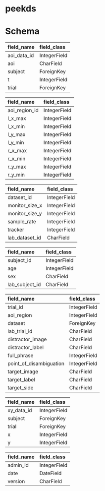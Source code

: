 # peekds

# Schema 

|field_name  |field_class  |
|:-----------|:------------|
|aoi_data_id |IntegerField |
|aoi         |CharField    |
|subject     |ForeignKey   |
|t           |IntegerField |
|trial       |ForeignKey   |


|field_name    |field_class  |
|:-------------|:------------|
|aoi_region_id |IntegerField |
|l_x_max       |IntegerField |
|l_x_min       |IntegerField |
|l_y_max       |IntegerField |
|l_y_min       |IntegerField |
|r_x_max       |IntegerField |
|r_x_min       |IntegerField |
|r_y_max       |IntegerField |
|r_y_min       |IntegerField |


|field_name     |field_class  |
|:--------------|:------------|
|dataset_id     |IntegerField |
|monitor_size_x |IntegerField |
|monitor_size_y |IntegerField |
|sample_rate    |IntegerField |
|tracker        |IntegerField |
|lab_dataset_id |CharField    |


|field_name     |field_class  |
|:--------------|:------------|
|subject_id     |IntegerField |
|age            |IntegerField |
|sex            |CharField    |
|lab_subject_id |CharField    |


|field_name              |field_class  |
|:-----------------------|:------------|
|trial_id                |IntegerField |
|aoi_region              |IntegerField |
|dataset                 |ForeignKey   |
|lab_trial_id            |CharField    |
|distractor_image        |CharField    |
|distractor_label        |CharField    |
|full_phrase             |IntegerField |
|point_of_disambiguation |IntegerField |
|target_image            |CharField    |
|target_label            |CharField    |
|target_side             |CharField    |


|field_name |field_class  |
|:----------|:------------|
|xy_data_id |IntegerField |
|subject    |ForeignKey   |
|trial      |ForeignKey   |
|x          |IntegerField |
|y          |IntegerField |


|field_name |field_class  |
|:----------|:------------|
|admin_id   |IntegerField |
|date       |DateField    |
|version    |CharField    |
